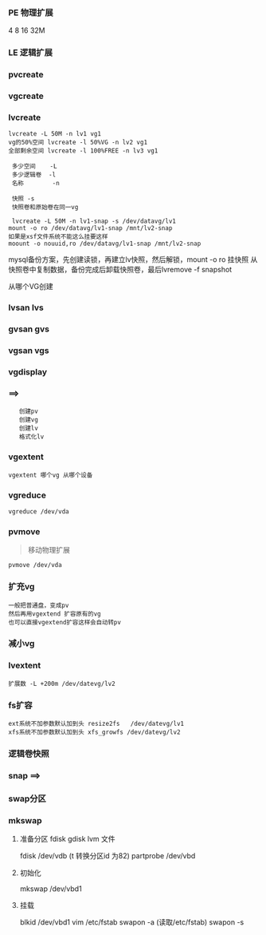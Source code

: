 ### PE 物理扩展
4 8 16 32M 

### LE 逻辑扩展

### pvcreate

### vgcreate

### lvcreate 

    lvcreate -L 50M -n lv1 vg1
    vg的50%空间 lvcreate -l 50%VG -n lv2 vg1
    全部剩余空间 lvcreate -l 100%FREE -n lv3 vg1

     多少空间    -L
     多少逻辑卷  -l
     名称        -n
     
     快照 -s
     快照卷和原始卷在同一vg
     
     lvcreate -L 50M -n lv1-snap -s /dev/datavg/lv1
    mount -o ro /dev/datavg/lv1-snap /mnt/lv2-snap
    如果是xsf文件系统不能这么挂要这样
    moount -o nouuid,ro /dev/datavg/lv1-snap /mnt/lv2-snap
    

mysql备份方案，先创建读锁，再建立lv快照，然后解锁，mount -o ro 挂快照
从快照卷中复制数据，备份完成后卸载快照卷，最后lvremove -f snapshot


从哪个VG创建 



    
### lvsan lvs

### gvsan gvs

### vgsan vgs

### vgdisplay

### ==>
       创建pv
       创建vg
       创建lv
       格式化lv

### vgextent
    
    vgextent 哪个vg 从哪个设备
    
### vgreduce

    vgreduce /dev/vda

### pvmove
> 移动物理扩展
    
    pvmove /dev/vda
    

### 扩充vg

    一般把普通盘，变成pv
    然后再用vgextend 扩容原有的vg 
    也可以直接vgextend扩容这样会自动转pv

### 减小vg

### lvextent

    扩展数 -L +200m /dev/datevg/lv2

### fs扩容
    
    ext系统不加参数默认加到头 resize2fs   /dev/datevg/lv1
    xfs系统不加参数默认加到头 xfs_growfs /dev/datevg/lv2


### 逻辑卷快照 
   
### snap ==>

### swap分区
### mkswap 
   
1. 准备分区 fdisk gdisk lvm 文件
    
     fdisk /dev/vdb (t 转换分区id 为82) 
     partprobe /dev/vbd 
      
2. 初始化

     mkswap /dev/vbd1 
     
3. 挂载

     blkid /dev/vbd1 
     vim /etc/fstab
     swapon -a (读取/etc/fstab)
     swapon -s
     
     








